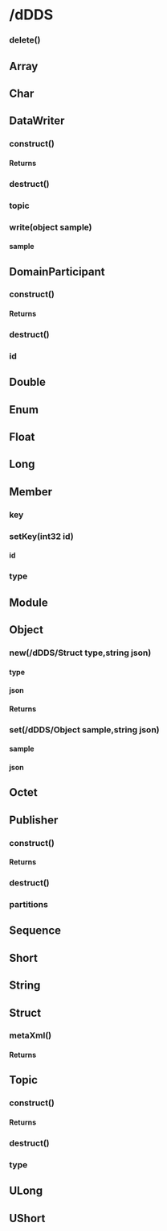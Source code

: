 # /dDDS
### delete()

## Array

## Char

## DataWriter
### construct()
#### Returns
### destruct()
### topic
### write(object sample)
#### sample

## DomainParticipant
### construct()
#### Returns
### destruct()
### id

## Double

## Enum

## Float

## Long

## Member
### key
### setKey(int32 id)
#### id
### type

## Module

## Object
### new(/dDDS/Struct type,string json)
#### type
#### json
#### Returns
### set(/dDDS/Object sample,string json)
#### sample
#### json

## Octet

## Publisher
### construct()
#### Returns
### destruct()
### partitions

## Sequence

## Short

## String

## Struct
### metaXml()
#### Returns

## Topic
### construct()
#### Returns
### destruct()
### type

## ULong

## UShort
